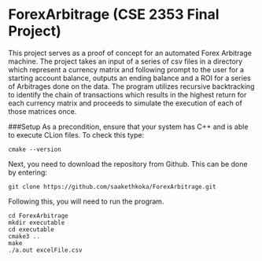 # ForexArbitrage (CSE 2353 Final Project)
This project serves as a proof of concept for an automated Forex Arbitrage machine.
The project takes an input of a series of csv files in a directory which represent a currency matrix and following prompt to the user for a starting account balance, outputs an ending balance and a ROI for a series of Arbitrages done on the data. 
The program utilizes recursive backtracking to identify the chain of transactions which results in the highest return for each currency matrix and proceeds to simulate the execution of each of those matrices once.

###Setup
As a precondition, ensure that your system has C++ and is able to execute CLion files. To check this type:
```
cmake --version
```
Next, you need to download the repository from Github. This can be done by entering:
```
git clone https://github.com/saakethkoka/ForexArbitrage.git
```
Following this, you will need to run the program. 
```
cd ForexArbitrage
mkdir executable
cd executable
cmake3 ..
make
./a.out excelFile.csv
```
